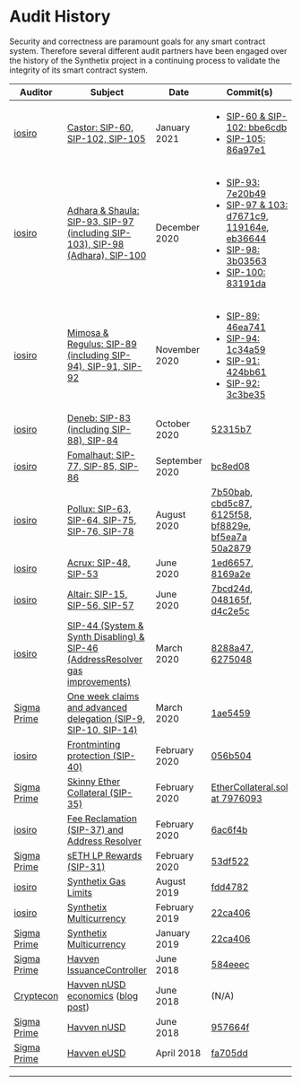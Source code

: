 # Audit History

Security and correctness are paramount goals for any smart contract
system. Therefore several different audit partners have been engaged
over the history of the Synthetix project in a continuing process to
validate the integrity of its smart contract system.

| Auditor                               | Subject                                                                                                                                                                      | Date           | Commit(s)                                                                                                                                                                                                                                                                                                                                                                                                                                                                                                                                                                                                                                                                                                                              |
| ------------------------------------- | ---------------------------------------------------------------------------------------------------------------------------------------------------------------------------- | -------------- | -------------------------------------------------------------------------------------------------------------------------------------------------------------------------------------------------------------------------------------------------------------------------------------------------------------------------------------------------------------------------------------------------------------------------------------------------------------------------------------------------------------------------------------------------------------------------------------------------------------------------------------------------------------------------------------------------------------------------------------- |
| [iosiro](https://www.iosiro.com/)     | [Castor: SIP-60, SIP-102, SIP-105](https://iosiro.com/audits/synthetix-castor-release-smart-contract-audit) | January 2021  | <ul class="tight"><li>[SIP-60 & SIP-102: bbe6cdb](https://github.com/Synthetixio/synthetix/commit/bbe6cdbea95ead8ea1f4270cdc5433ed968e3a96)</li><li>[SIP-105: 86a97e1](https://github.com/Synthetixio/synthetix/commit/86a97e1da1a6b60b7f141b26d97025218d5e6a50)</li></ul> |
| [iosiro](https://www.iosiro.com/)     | [Adhara & Shaula: SIP-93, SIP-97 (including SIP-103), SIP-98 (Adhara), SIP-100](https://iosiro.com/audits/synthetix-shaula-release-smart-contract-audit)                     | December 2020  | <ul class="tight"><li>[SIP-93: 7e20b49](https://github.com/Synthetixio/spartan-council/tree/7e20b4905e3d1a18fe87cf62ede5dc98acba0651/contracts)</li><li>[SIP-97 & 103: d7671c9](https://github.com/Synthetixio/synthetix/commit/d7671c94a22130f19e8aa19f6a1974a257dde9e6), [119164e](https://github.com/Synthetixio/synthetix/commit/119164e1624309606db3edd806c520cdd8937743), [eb36644](https://github.com/Synthetixio/synthetix/commit/eb36644a2d8db32c92cc4df936069db8836d0233)</li><li>[SIP-98: 3b03563](https://github.com/Synthetixio/synthetix/commit/3b03563c0808adf13227bf729df42d8b7869c55a)</li><li>[SIP-100: 83191da](https://github.com/Synthetixio/synthetix/commit/83191da45aa03ef73fcc9715d777516ecc7c952f)</li></ul> |
| [iosiro](https://www.iosiro.com/)     | [Mimosa & Regulus: SIP-89 (including SIP-94), SIP-91, SIP-92](https://iosiro.com/audits/synthetix-mimosa-release-smart-contract-audit)                                       | November 2020  | <ul class="tight"><li>[SIP-89: 46ea741](https://github.com/Synthetixio/synthetix/commit/46ea7415cef97b86dfb4ab75d26c47d965107eee)</li><li>[SIP-94: 1c34a59](https://github.com/Synthetixio/synthetix/commit/1c34a5986ebbc97844a234e725fd2a47c4a188b1)</li><li>[SIP-91: 424bb61](https://github.com/Synthetixio/synthetix/commit/424bb619c3685128da244d14f3cd91bba37770e4)</li><li>[SIP-92: 3c3be35](https://github.com/Synthetixio/synthetix/commit/3c3be359edb2b12ee4dc5a873af464c569753522)</li></ul>                                                                                                                                                                                                                                |
| [iosiro](https://www.iosiro.com/)     | [Deneb: SIP-83 (including SIP-88), SIP-84](https://iosiro.com/audits/synthetix-deneb-release-smart-contract-audit)                                                           | October 2020   | [52315b7](https://github.com/Synthetixio/synthetix/commit/52315b72237ede26fa72991aa6e310cd82d7d4fa)                                                                                                                                                                                                                                                                                                                                                                                                                                                                                                                                                                                                                                    |
| [iosiro](https://www.iosiro.com/)     | [Fomalhaut: SIP-77, SIP-85, SIP-86](https://iosiro.com/audits/synthetix-fomalhaut-release-smart-contract-audit)                                                              | September 2020 | [bc8ed08](https://github.com/Synthetixio/synthetix/commit/bc8ed0867a1477b23e3d4afbebfd47835610ea38)                                                                                                                                                                                                                                                                                                                                                                                                                                                                                                                                                                                                                                    |
| [iosiro](https://www.iosiro.com/)     | [Pollux: SIP-63, SIP-64, SIP-75, SIP-76, SIP-78](https://iosiro.com/audits/synthetix-pollux-release-smart-contract-audit)                                                    | August 2020    | [7b50bab](https://github.com/Synthetixio/synthetix/commit/7b50bab5a8156222aae065fb60a31a51080c4816), [cbd5c87](https://github.com/Synthetixio/synthetix/commit/cbd5c87c0bffc3fab345ffc0905b5e5b9b62f7b3), [6125f58](https://github.com/Synthetixio/synthetix/commit/6125f587a7e6c22989e1a239ed3d3932bce79fcf), [bf8829e](https://github.com/Synthetixio/synthetix/commit/bf8829e9c33fbfd745aa076accee28f741c9712a), [bf5ea7a](https://github.com/Synthetixio/synthetix/commit/bf5ea7a433aaab83b9fbaca92f152a52b07b20c5) [50a2879](https://github.com/Synthetixio/synthetix/commit/50a2879127facda1ea716007873b5be162d13df6)                                                                                                            |
| [iosiro](https://www.iosiro.com/)     | [Acrux: SIP-48, SIP-53](https://iosiro.com/audits/synthetix-acrux-release-smart-contract-audit)                                                                              | June 2020      | [1ed6657](https://github.com/Synthetixio/synthetix/commit/1ed6657a4af2e80d0fcc844ce4e381831ef7b931), [8169a2e](https://github.com/Synthetixio/synthetix/commit/8169a2ee452b060178455cb6369ac59363179c42)                                                                                                                                                                                                                                                                                                                                                                                                                                                                                                                               |
| [iosiro](https://www.iosiro.com/)     | [Altair: SIP-15, SIP-56, SIP-57](https://iosiro.com/audits/synthetix-altair-release-smart-contract-audit)                                                                    | June 2020      | [7bcd24d](https://github.com/Synthetixio/synthetix/tree/7bcd24db1fdbde57e62e0f07ad5666439034c358/contracts), [048165f](https://github.com/Synthetixio/synthetix/pull/526/commits/048165ff1f57e8fc9ee7dbd350d6390f38f92f0c), [d4c2e5c](https://github.com/Synthetixio/synthetix/pull/512/commits/d4c2e5c69449675313d36655b2fe0fac2aaa3b35)                                                                                                                                                                                                                                                                                                                                                                                              |
| [iosiro](https://www.iosiro.com/)     | [SIP-44 (System & Synth Disabling) & SIP-46 (AddressResolver gas improvements)](https://iosiro.com/audits/synthetix-sip-44-and-sip-46-smart-contract-audit)                  | March 2020     | [8288a47](https://github.com/Synthetixio/synthetix/commit/8288a4773d54b5f91ef524003dae14551a73f4ff), [6275048](https://github.com/Synthetixio/synthetix/commit/62750484b104f8e9378eb947f552d545c79749c5)                                                                                                                                                                                                                                                                                                                                                                                                                                                                                                                               |
| [Sigma Prime](https://sigmaprime.io/) | [One week claims and advanced delegation (SIP-9, SIP-10, SIP-14)](https://github.com/sigp/public-audits/blob/master/synthetix/delegates/review.pdf)                          | March 2020     | [1ae5459](https://github.com/Synthetixio/synthetix/commit/1ae5459c49724ff252c2b9be269e061b47c2f41d)                                                                                                                                                                                                                                                                                                                                                                                                                                                                                                                                                                                                                                    |
| [iosiro](https://www.iosiro.com/)     | [Frontminting protection (SIP-40)](https://iosiro.com/audits/synthetix-pr-435-smart-contract-audit)                                                                          | February 2020  | [056b504](https://github.com/Synthetixio/synthetix/tree/056b504c11e530d725ad9349cf6b700f3a135468)                                                                                                                                                                                                                                                                                                                                                                                                                                                                                                                                                                                                                                      |
| [Sigma Prime](https://sigmaprime.io/) | [Skinny Ether Collateral (SIP-35)](https://github.com/sigp/public-audits/blob/master/synthetix/ethercollateral/review.pdf)                                                   | February 2020  | [EtherCollateral.sol at 7976093](https://github.com/Synthetixio/synthetix/blob/79760933719b1222a83f1978a4b94e4e673bc2a6/contracts/EtherCollateral.sol)                                                                                                                                                                                                                                                                                                                                                                                                                                                                                                                                                                                 |
| [iosiro](https://www.iosiro.com/)     | [Fee Reclamation (SIP-37) and Address Resolver](https://www.iosiro.com/audits/synthetix-SIP37-smart-contract-audit)                                                          | February 2020  | [6ac6f4b](https://github.com/Synthetixio/synthetix/tree/6ac6f4b642e6f06e7531d9fcdfd655ad27acda9e)                                                                                                                                                                                                                                                                                                                                                                                                                                                                                                                                                                                                                                      |
| [Sigma Prime](https://sigmaprime.io/) | [sETH LP Rewards (SIP-31)](https://github.com/sigp/public-audits/blob/master/synthetix/unipool/review.pdf)                                                                   | February 2020  | [53df522](https://github.com/Synthetixio/Unipool/commit/53df522e0e2b969703a298734c6f10aa0474d43b)                                                                                                                                                                                                                                                                                                                                                                                                                                                                                                                                                                                                                                      |
| [iosiro](https://www.iosiro.com/)     | [Synthetix Gas Limits](https://www.iosiro.com/audits/synthetix-phase-2-smart-contract-audit)                                                                                 | August 2019    | [fdd4782](https://github.com/Synthetixio/synthetix/tree/fdd4782ebebd7b4892c8a68000f76708d5d1aa7b)                                                                                                                                                                                                                                                                                                                                                                                                                                                                                                                                                                                                                                      |
| [iosiro](https://www.iosiro.com/)     | [Synthetix Multicurrency](https://www.iosiro.com/audits/synthetix-phase-1-smart-contract-audit)                                                                              | February 2019  | [22ca406](https://github.com/Synthetixio/synthetix/tree/22ca4064ed1f295675d2d8d2c6e21c9e52825dab)                                                                                                                                                                                                                                                                                                                                                                                                                                                                                                                                                                                                                                      |
| [Sigma Prime](https://sigmaprime.io/) | [Synthetix Multicurrency](https://github.com/sigp/public-audits/blob/master/synthetix/multicurrency/review.pdf)                                                              | January 2019   | [22ca406](https://github.com/Synthetixio/synthetix/tree/22ca4064ed1f295675d2d8d2c6e21c9e52825dab)                                                                                                                                                                                                                                                                                                                                                                                                                                                                                                                                                                                                                                      |
| [Sigma Prime](https://sigmaprime.io/) | [Havven IssuanceController](https://github.com/sigp/public-audits/blob/master/havven-2018-06-18/review.pdf)                                                                  | June 2018      | [584eeec](https://github.com/Synthetixio/synthetix/blob/584eeec404af5166dca125f904ee4a8a7c9c3b8c/contracts/IssuanceController.sol)                                                                                                                                                                                                                                                                                                                                                                                                                                                                                                                                                                                                     |
| [Cryptecon](https://cryptecon.org/)   | [Havven nUSD economics](https://old.havven.io/uploads/havven_cryptecon_report_may_2018.pdf) ([blog post](https://blog.synthetix.io/havven-validated-by-cryptecon-analysis/)) | June 2018      | (N/A)                                                                                                                                                                                                                                                                                                                                                                                                                                                                                                                                                                                                                                                                                                                                  |
| [Sigma Prime](https://sigmaprime.io/) | [Havven nUSD](https://github.com/sigp/public-audits/blob/master/havven-2018-06-06/havven-review.pdf)                                                                         | June 2018      | [957664f](https://github.com/Synthetixio/synthetix/tree/957664f)                                                                                                                                                                                                                                                                                                                                                                                                                                                                                                                                                                                                                                                                       |
| [Sigma Prime](https://sigmaprime.io/) | [Havven eUSD](https://github.com/sigp/public-audits/tree/master/havven-2018-04-05/README.md)                                                                                 | April 2018     | [fa705dd](https://github.com/Synthetixio/synthetix/tree/fa705dd)                                                                                                                                                                                                                                                                                                                                                                                                                                                                                                                                                                                                                                                                       |

---
